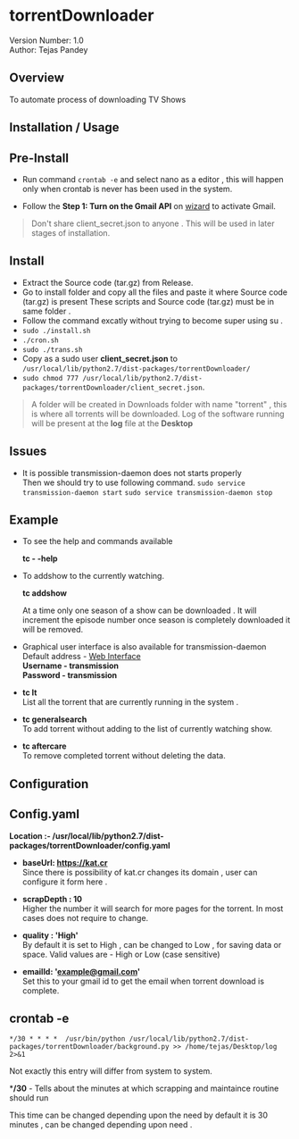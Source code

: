 torrentDownloader
===============================

Version Number: 1.0  
Author: Tejas Pandey

Overview
-------------

To automate process of downloading TV Shows

Installation / Usage
---------------------------

Pre-Install
--------------

 - Run command `crontab -e` and select nano as a editor , this will happen only when crontab is never has been used 
  in the system.
  
 - Follow the **Step 1: Turn on the Gmail API** on [wizard](https://developers.google.com/gmail/api/quickstart/python) to activate Gmail.
 
 

> Don't share client_secret.json to anyone . This will be used in later stages of installation.

 
 
Install
-----------
 - Extract the Source code (tar.gz) from Release.
 - Go to install folder and copy all the files and paste it where Source code (tar.gz)  is present   These scripts and Source code (tar.gz) must be in same folder .
 - Follow the command excatly without trying to become super using su    .
 - `sudo ./install.sh` 
 - `./cron.sh`   
 - `sudo ./trans.sh`
 - Copy as a  sudo  user **client_secret.json** to `/usr/local/lib/python2.7/dist-packages/torrentDownloader/ `
 - `sudo chmod 777 /usr/local/lib/python2.7/dist-packages/torrentDownloader/client_secret.json`.

> A folder will be created in Downloads folder with name "torrent" ,
> this is where  all torrents will be downloaded.
> Log of the software running will be present at the **log** file at the **Desktop** 

Issues
------------

 - It is possible transmission-daemon does not starts properly   
  Then we should try to use following command. 
  `sudo service transmission-daemon start`
     `sudo service transmission-daemon stop`

Example
------------

 - To see the help and commands available   

     **tc - -help**

 - To addshow to the currently watching.
 
     **tc addshow** 
        
     At a time only one season of a show can be downloaded . It will     increment   the episode number once season is completely downloaded it will be removed. 
  
 - Graphical user interface is also available for transmission-daemon   
  Default address - [Web Interface](http://127.0.0.1:9091/)   
  **Username - transmission**   
  **Password - transmission**
  

 - **tc lt**   
   List all the torrent that are currently running in the system .
   

 - **tc generalsearch**  
     To add torrent without adding to the list of currently watching   show.   

 - **tc aftercare**  
     To remove completed torrent without deleting the data.   

  
Configuration
----------------

Config.yaml
-----------------
**Location :- /usr/local/lib/python2.7/dist-packages/torrentDownloader/config.yaml**   

 - **baseUrl: https://kat.cr**  
   Since there is possibility of kat.cr changes its domain , user can configure it form here . 
   
 - **scrapDepth : 10**  
 Higher the number it will search for more pages for the torrent. In most cases does not require to change.
 
 - **quality : 'High'**  
  By default it is set to High , can be changed to Low , for saving data or space. Valid values are - High or Low (case sensitive)
  
 - **emailId: 'example@gmail.com'**  
  Set this to your gmail id to get the email when torrent download is complete.

crontab -e 
-----------

    */30 * * * *  /usr/bin/python /usr/local/lib/python2.7/dist-packages/torrentDownloader/background.py >> /home/tejas/Desktop/log   2>&1

  
Not exactly this entry will differ from system to system.   
  
***/30** - Tells about the minutes at which scrapping and maintaince routine should run   
  
This time can be changed depending upon the need by default it is 30 minutes , can be changed depending upon need  .


 


